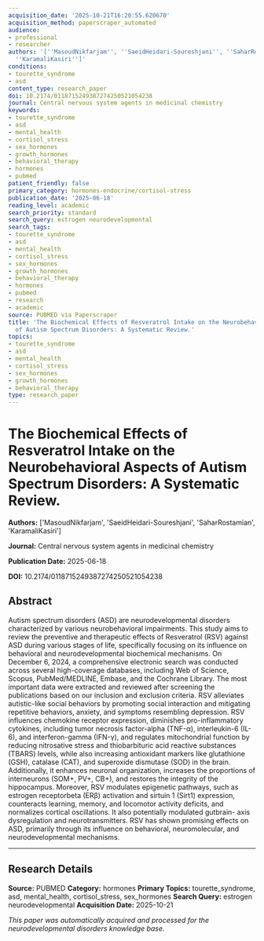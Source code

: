 ```yaml
---
acquisition_date: '2025-10-21T16:20:55.620670'
acquisition_method: paperscraper_automated
audience:
- professional
- researcher
authors: '[''MasoudNikfarjam'', ''SaeidHeidari-Soureshjani'', ''SaharRostamian'',
  ''KaramaliKasiri'']'
conditions:
- tourette_syndrome
- asd
content_type: research_paper
doi: 10.2174/0118715249387274250521054238
journal: Central nervous system agents in medicinal chemistry
keywords:
- tourette_syndrome
- asd
- mental_health
- cortisol_stress
- sex_hormones
- growth_hormones
- behavioral_therapy
- hormones
- pubmed
patient_friendly: false
primary_category: hormones-endocrine/cortisol-stress
publication_date: '2025-06-18'
reading_level: academic
search_priority: standard
search_query: estrogen neurodevelopmental
search_tags:
- tourette_syndrome
- asd
- mental_health
- cortisol_stress
- sex_hormones
- growth_hormones
- behavioral_therapy
- hormones
- pubmed
- research
- academic
source: PUBMED via Paperscraper
title: 'The Biochemical Effects of Resveratrol Intake on the Neurobehavioral Aspects
  of Autism Spectrum Disorders: A Systematic Review.'
topics:
- tourette_syndrome
- asd
- mental_health
- cortisol_stress
- sex_hormones
- growth_hormones
- behavioral_therapy
type: research_paper
---
```


# The Biochemical Effects of Resveratrol Intake on the Neurobehavioral Aspects of Autism Spectrum Disorders: A Systematic Review.

**Authors:** ['MasoudNikfarjam', 'SaeidHeidari-Soureshjani', 'SaharRostamian', 'KaramaliKasiri']

**Journal:** Central nervous system agents in medicinal chemistry

**Publication Date:** 2025-06-18

**DOI:** 10.2174/0118715249387274250521054238

## Abstract

Autism spectrum disorders (ASD) are neurodevelopmental disorders characterized by various neurobehavioral impairments. This study aims to review the preventive and therapeutic effects of Resveratrol (RSV) against ASD during various stages of life, specifically focusing on its influence on behavioral and neurodevelopmental biochemical mechanisms. On December 6, 2024, a comprehensive electronic search was conducted across several high-coverage databases, including Web of Science, Scopus, PubMed/MEDLINE, Embase, and the Cochrane Library. The most important data were extracted and reviewed after screening the publications based on our inclusion and exclusion criteria. RSV alleviates autistic-like social behaviors by promoting social interaction and mitigating repetitive behaviors, anxiety, and symptoms resembling depression. RSV influences chemokine receptor expression, diminishes pro-inflammatory cytokines, including tumor necrosis factor-alpha (TNF-α), interleukin-6 (IL-6), and interferon-gamma (IFN-γ), and regulates mitochondrial function by reducing nitrosative stress and thiobarbituric acid reactive substances (TBARS) levels, while also increasing antioxidant markers like glutathione (GSH), catalase (CAT), and superoxide dismutase (SOD) in the brain. Additionally, it enhances neuronal organization, increases the proportions of interneurons (SOM+, PV+, CB+), and restores the integrity of the hippocampus. Moreover, RSV modulates epigenetic pathways, such as estrogen receptorbeta (ERβ) activation and sirtuin 1 (Sirt1) expression, counteracts learning, memory, and locomotor activity deficits, and normalizes cortical oscillations. It also potentially modulated gutbrain- axis dysregulation and neurotransmitters. RSV has shown promising effects on ASD, primarily through its influence on behavioral, neuromolecular, and neurodevelopmental mechanisms.

---

## Research Details

**Source:** PUBMED
**Category:** hormones
**Primary Topics:** tourette_syndrome, asd, mental_health, cortisol_stress, sex_hormones
**Search Query:** estrogen neurodevelopmental
**Acquisition Date:** 2025-10-21

*This paper was automatically acquired and processed for the neurodevelopmental disorders knowledge base.*
